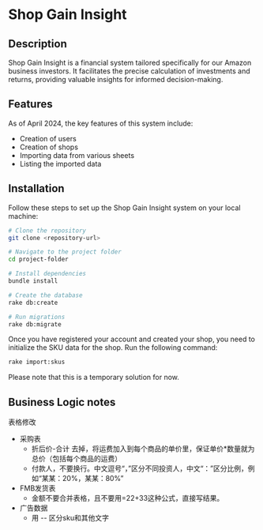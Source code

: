 # Shop Gain Insight

## Description

Shop Gain Insight is a financial system tailored specifically for our Amazon business investors. It facilitates the precise calculation of investments and returns, providing valuable insights for informed decision-making.

## Features

As of April 2024, the key features of this system include:

- Creation of users
- Creation of shops
- Importing data from various sheets
- Listing the imported data

## Installation

Follow these steps to set up the Shop Gain Insight system on your local machine:

```bash
# Clone the repository
git clone <repository-url>

# Navigate to the project folder
cd project-folder

# Install dependencies
bundle install

# Create the database
rake db:create

# Run migrations
rake db:migrate
```

Once you have registered your account and created your shop, you need to initialize the SKU data for the shop. Run the following command:

```bash
rake import:skus
```

Please note that this is a temporary solution for now.

## Business Logic notes
表格修改
- 采购表
  - 折后价-合计 去掉，将运费加入到每个商品的单价里，保证单价*数量就为总价（包括每个商品的运费）
  - 付款人，不要换行。中文逗号“，”区分不同投资人，中文“：”区分比例，例如“某某：20%，某某：80%”
- FMB发货表
  - 金额不要合并表格，且不要用=22+33这种公式，直接写结果。
- 广告数据
  - 用 -- 区分sku和其他文字